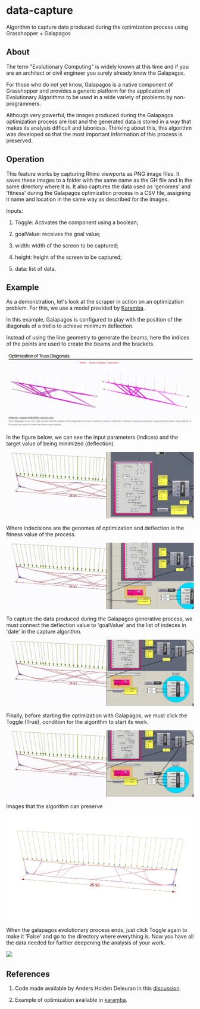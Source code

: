 # data-capture

Algorithm to capture data produced during the optimization process using Grasshopper + Galapagos

## About

The term "Evolutionary Computing" is widely known at this time and if you are an architect or civil engineer you surely already know the Galapagos.

For those who do not yet know, Galapagos is a native component of Grasshopper and provides a generic platform for the application of Evolutionary Algorithms to be used in a wide variety of problems by non-programmers.

Although very powerful, the images produced during the Galapagos optimization process are lost and the generated data is stored in a way that makes its analysis difficult and laborious. Thinking about this, this algorithm was developed so that the most important information of this process is preserved.

## Operation

This feature works by capturing Rhino viewports as PNG image files. It saves these images to a folder with the same name as the GH file and in the same directory where it is. It also captures the data used as 'genomes' and 'fitness' during the Galapagos optimization process in a CSV file, assigning it name and location in the same way as described for the images.

Inputs:

1. Toggle: Activates the component using a boolean;

2. goalValue: receives the goal value;

3. width: width of the screen to be captured;

4. height: height of the screen to be captured;

5. data: list of data.

## Example

As a demonstration, let's look at the scraper in action on an optimization problem. For this, we use a model provided by [Karamba](https://www.karamba3d.com/examples/simple/optimization-of-truss-diagonals/).

In this example, Galapagos is configured to play with the position of the diagonals of a trellis to achieve minimum deflection.

Instead of using the line geometry to generate the beams, here the indices of the points are used to create the beams and the brackets.

![](images/01.gif)

In the figure below, we can see the input parameters (indices) and the target value of being minimized (deflection).

![](images/02.gif)

Where indecisions are the genomes of optimization and deflection is the fitness value of the process.

![](images/03.gif)

To capture the data produced during the Galapagos generative process, we must connect the deflection value to 'goalValue' and the list of indeces in 'date' in the capture algorithm.

![](images/04.gif)

Finally, before starting the optimization with Galapagos, we must click the Toggle (True), condition for the algorithm to start its work.

![](images/05.gif)

Images that the algorithm can preserve

![](images/06.gif)

When the galapagos evolutionary process ends, just click Toggle again to make it 'False' and go to the directory where everything is. Now you have all the data needed for further deepening the analysis of your work.

![](images/07.gif)

## References

1. Code made available by Anders Holden Deleuran in this [discussion](https://discourse.mcneel.com/t/a-way-to-screencapture-and-send-to-print-with-one-button/76015/5).

2. Example of optimization available in [karamba](https://www.karamba3d.com/examples/simple/optimization-of-truss-diagonals/).
